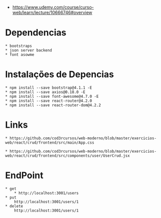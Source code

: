 * https://www.udemy.com/course/curso-web/learn/lecture/10666746#overview
# Dependencias
    * bootstraps
    * json server backend
    * font asowme
# Instalações de Depencias
    * npm install --save bootstrap@4.1.1 -E
    * npm install --save axios@0.18.0 -E
    * npm install --save font-awesome@4.7.0 -E
    * npm install --save react-router@4.2.0
    * npm install --save react-router-dom@4.2.2
# Links
    * https://github.com/cod3rcursos/web-moderno/blob/master/exercicios-web/react/crud/frontend/src/main/App.css

    * https://github.com/cod3rcursos/web-moderno/blob/master/exercicios-web/react/crud/frontend/src/components/user/UserCrud.jsx

# EndPoint
    * get
        * http://localhost:3001/users
    * put
        http://localhost:3001/users/1
    * delete
        http://localhost:3001/users/1